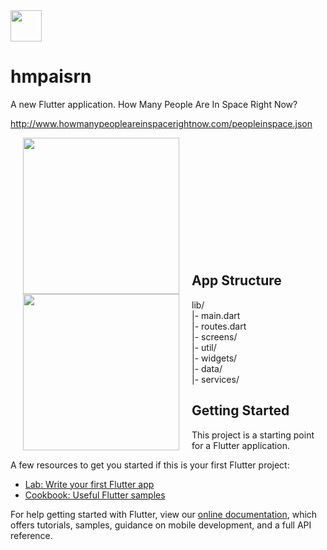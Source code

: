 <img src="https://i.imgur.com/OUOm3Y0.png" height="50" /> 

# hmpaisrn

A new Flutter application. How Many People Are In Space Right Now?

http://www.howmanypeopleareinspacerightnow.com/peopleinspace.json

<img align="left" src="https://i.imgur.com/0KN6ptz.jpg" hspace="20" height="250px"/>
<img align="left" src="https://i.imgur.com/FmFdQG9.jpg" hspace="20" height="250px"/>
<br/><br/><br/><br/><br/><br/><br/><br/><br/><br/><br/>

## App Structure
lib/<br/>
|- main.dart<br/>
|- routes.dart<br/>
|- screens/<br/>
|- util/<br/>
|- widgets/<br/>
|- data/<br/>
|- services/<br/>

## Getting Started

This project is a starting point for a Flutter application.

A few resources to get you started if this is your first Flutter project:

- [Lab: Write your first Flutter app](https://flutter.io/docs/get-started/codelab)
- [Cookbook: Useful Flutter samples](https://flutter.io/docs/cookbook)

For help getting started with Flutter, view our 
[online documentation](https://flutter.io/docs), which offers tutorials, 
samples, guidance on mobile development, and a full API reference.
